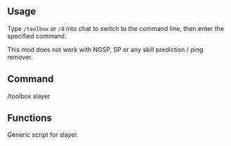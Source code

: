 ## Usage
Type `/toolbox` or `/8` into chat to switch to the command line, then enter the specified command.

This mod does not work with NGSP, SP or any skill prediction / ping remover.

## Command

/toolbox slayer

## Functions

Generic script for slayer.